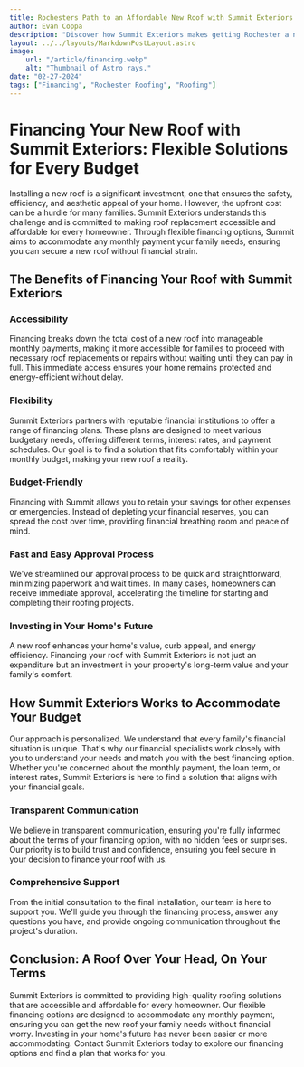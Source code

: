 ```yaml
---
title: Rochesters Path to an Affordable New Roof with Summit Exteriors
author: Evan Coppa
description: "Discover how Summit Exteriors makes getting Rochester a new roof accessible and stress-free with our flexible financing options. Learn about the benefits of financing, our easy approval process, and how we tailor solutions to fit any budget, ensuring your family can secure a quality roof without compromising your financial stability."
layout: ../../layouts/MarkdownPostLayout.astro
image:
    url: "/article/financing.webp"
    alt: "Thumbnail of Astro rays."
date: "02-27-2024"
tags: ["Financing", "Rochester Roofing", "Roofing"]
---
```



# Financing Your New Roof with Summit Exteriors: Flexible Solutions for Every Budget

Installing a new roof is a significant investment, one that ensures the safety, efficiency, and aesthetic appeal of your home. However, the upfront cost can be a hurdle for many families. Summit Exteriors understands this challenge and is committed to making roof replacement accessible and affordable for every homeowner. Through flexible financing options, Summit aims to accommodate any monthly payment your family needs, ensuring you can secure a new roof without financial strain.

## The Benefits of Financing Your Roof with Summit Exteriors

### Accessibility
Financing breaks down the total cost of a new roof into manageable monthly payments, making it more accessible for families to proceed with necessary roof replacements or repairs without waiting until they can pay in full. This immediate access ensures your home remains protected and energy-efficient without delay.

### Flexibility
Summit Exteriors partners with reputable financial institutions to offer a range of financing plans. These plans are designed to meet various budgetary needs, offering different terms, interest rates, and payment schedules. Our goal is to find a solution that fits comfortably within your monthly budget, making your new roof a reality.

### Budget-Friendly
Financing with Summit allows you to retain your savings for other expenses or emergencies. Instead of depleting your financial reserves, you can spread the cost over time, providing financial breathing room and peace of mind.

### Fast and Easy Approval Process
We've streamlined our approval process to be quick and straightforward, minimizing paperwork and wait times. In many cases, homeowners can receive immediate approval, accelerating the timeline for starting and completing their roofing projects.

### Investing in Your Home's Future
A new roof enhances your home's value, curb appeal, and energy efficiency. Financing your roof with Summit Exteriors is not just an expenditure but an investment in your property's long-term value and your family's comfort.

## How Summit Exteriors Works to Accommodate Your Budget

Our approach is personalized. We understand that every family's financial situation is unique. That's why our financial specialists work closely with you to understand your needs and match you with the best financing option. Whether you're concerned about the monthly payment, the loan term, or interest rates, Summit Exteriors is here to find a solution that aligns with your financial goals.

### Transparent Communication
We believe in transparent communication, ensuring you're fully informed about the terms of your financing option, with no hidden fees or surprises. Our priority is to build trust and confidence, ensuring you feel secure in your decision to finance your roof with us.

### Comprehensive Support
From the initial consultation to the final installation, our team is here to support you. We'll guide you through the financing process, answer any questions you have, and provide ongoing communication throughout the project's duration.

## Conclusion: A Roof Over Your Head, On Your Terms

Summit Exteriors is committed to providing high-quality roofing solutions that are accessible and affordable for every homeowner. Our flexible financing options are designed to accommodate any monthly payment, ensuring you can get the new roof your family needs without financial worry. Investing in your home's future has never been easier or more accommodating. Contact Summit Exteriors today to explore our financing options and find a plan that works for you.
